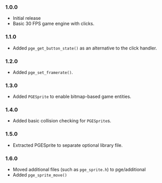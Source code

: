 ### 1.0.0
- Initial release
- Basic 30 FPS game engine with clicks.

### 1.1.0
- Added `pge_get_button_state()` as an alternative to the click handler.

### 1.2.0
- Added `pge_set_framerate()`.

### 1.3.0
- Added `PGESprite` to enable bitmap-based game entities.

### 1.4.0
- Added basic collision checking for `PGESprite`s.

### 1.5.0
- Extracted PGESprite to separate optional library file.

### 1.6.0
 - Moved additional files (such as `pge_sprite.h`) to pge/additional
 - Added `pge_sprite_move()`